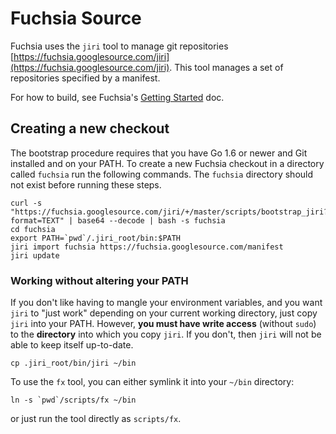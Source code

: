 Fuchsia Source
==============

Fuchsia uses the `jiri` tool to manage git repositories
[https://fuchsia.googlesource.com/jiri](https://fuchsia.googlesource.com/jiri).
This tool manages a set of repositories specified by a manifest.

For how to build, see Fuchsia's
[Getting Started](https://fuchsia.googlesource.com/docs/+/master/getting_started.md)
doc.

## Creating a new checkout

The bootstrap procedure requires that you have Go 1.6 or newer and Git
installed and on your PATH.  To create a new Fuchsia checkout in a directory
called `fuchsia` run the following commands. The `fuchsia` directory should
not exist before running these steps.

```
curl -s "https://fuchsia.googlesource.com/jiri/+/master/scripts/bootstrap_jiri?format=TEXT" | base64 --decode | bash -s fuchsia
cd fuchsia
export PATH=`pwd`/.jiri_root/bin:$PATH
jiri import fuchsia https://fuchsia.googlesource.com/manifest
jiri update
```

### Working without altering your PATH

If you don't like having to mangle your environment variables, and you want
`jiri` to "just work" depending on your current working directory, just copy
`jiri` into your PATH.  However, **you must have write access** (without `sudo`)
to the **directory** into which you copy `jiri`.  If you don't, then `jiri`
will not be able to keep itself up-to-date.

```
cp .jiri_root/bin/jiri ~/bin
```

To use the `fx` tool, you can either symlink it into your `~/bin` directory:

```
ln -s `pwd`/scripts/fx ~/bin
```

or just run the tool directly as `scripts/fx`.
